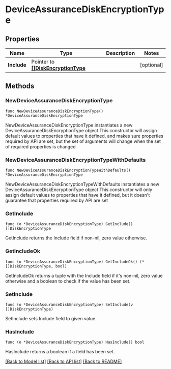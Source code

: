 # DeviceAssuranceDiskEncryptionType

## Properties

Name | Type | Description | Notes
------------ | ------------- | ------------- | -------------
**Include** | Pointer to [**[]DiskEncryptionType**](DiskEncryptionType.md) |  | [optional] 

## Methods

### NewDeviceAssuranceDiskEncryptionType

`func NewDeviceAssuranceDiskEncryptionType() *DeviceAssuranceDiskEncryptionType`

NewDeviceAssuranceDiskEncryptionType instantiates a new DeviceAssuranceDiskEncryptionType object
This constructor will assign default values to properties that have it defined,
and makes sure properties required by API are set, but the set of arguments
will change when the set of required properties is changed

### NewDeviceAssuranceDiskEncryptionTypeWithDefaults

`func NewDeviceAssuranceDiskEncryptionTypeWithDefaults() *DeviceAssuranceDiskEncryptionType`

NewDeviceAssuranceDiskEncryptionTypeWithDefaults instantiates a new DeviceAssuranceDiskEncryptionType object
This constructor will only assign default values to properties that have it defined,
but it doesn't guarantee that properties required by API are set

### GetInclude

`func (o *DeviceAssuranceDiskEncryptionType) GetInclude() []DiskEncryptionType`

GetInclude returns the Include field if non-nil, zero value otherwise.

### GetIncludeOk

`func (o *DeviceAssuranceDiskEncryptionType) GetIncludeOk() (*[]DiskEncryptionType, bool)`

GetIncludeOk returns a tuple with the Include field if it's non-nil, zero value otherwise
and a boolean to check if the value has been set.

### SetInclude

`func (o *DeviceAssuranceDiskEncryptionType) SetInclude(v []DiskEncryptionType)`

SetInclude sets Include field to given value.

### HasInclude

`func (o *DeviceAssuranceDiskEncryptionType) HasInclude() bool`

HasInclude returns a boolean if a field has been set.


[[Back to Model list]](../README.md#documentation-for-models) [[Back to API list]](../README.md#documentation-for-api-endpoints) [[Back to README]](../README.md)


